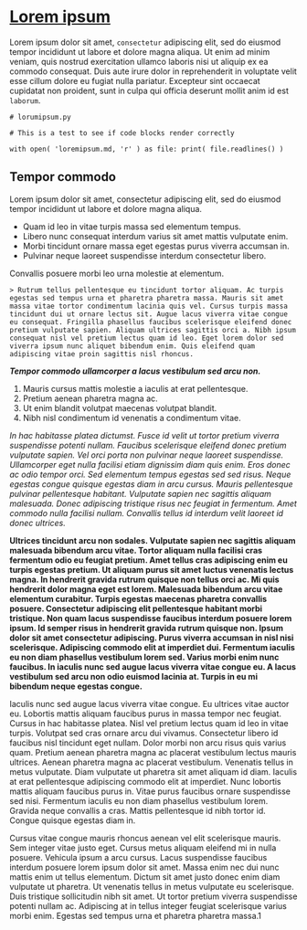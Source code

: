 # [Lorem ipsum]( https://loremipsum.io/generator/?n=5&t=p )

Lorem ipsum dolor sit amet, `consectetur` adipiscing elit, sed do eiusmod tempor incididunt ut labore et dolore magna aliqua. Ut enim ad minim veniam, quis nostrud exercitation ullamco laboris nisi ut aliquip ex ea commodo consequat. Duis aute irure dolor in reprehenderit in voluptate velit esse cillum dolore eu fugiat nulla pariatur. Excepteur sint occaecat cupidatat non proident, sunt in culpa qui officia deserunt mollit anim id est `laborum`. 

	# lorumipsum.py
	
	# This is a test to see if code blocks render correctly

	with open( 'loremipsum.md, 'r' ) as file: print( file.readlines() )

## Tempor commodo

Lorem ipsum dolor sit amet, consectetur adipiscing elit, sed do eiusmod tempor incididunt ut labore et dolore magna aliqua. 

* Quam id leo in vitae turpis massa sed elementum tempus. 
* Libero nunc consequat interdum varius sit amet mattis vulputate enim. 
* Morbi tincidunt ornare massa eget egestas purus viverra accumsan in. 
* Pulvinar neque laoreet suspendisse interdum consectetur libero. 

Convallis posuere morbi leo urna molestie at elementum. 

	> Rutrum tellus pellentesque eu tincidunt tortor aliquam. Ac turpis egestas sed tempus urna et pharetra pharetra massa. Mauris sit amet massa vitae tortor condimentum lacinia quis vel. Cursus turpis massa tincidunt dui ut ornare lectus sit. Augue lacus viverra vitae congue eu consequat. Fringilla phasellus faucibus scelerisque eleifend donec pretium vulputate sapien. Aliquam ultrices sagittis orci a. Nibh ipsum consequat nisl vel pretium lectus quam id leo. Eget lorem dolor sed viverra ipsum nunc aliquet bibendum enim. Quis eleifend quam adipiscing vitae proin sagittis nisl rhoncus.

***Tempor commodo ullamcorper a lacus vestibulum sed arcu non.***

1. Mauris cursus mattis molestie a iaculis at erat pellentesque. 
2. Pretium aenean pharetra magna ac. 
3. Ut enim blandit volutpat maecenas volutpat blandit. 
4. Nibh nisl condimentum id venenatis a condimentum vitae. 

*In hac habitasse platea dictumst. Fusce id velit ut tortor pretium viverra suspendisse potenti nullam. Faucibus scelerisque eleifend donec pretium vulputate sapien. Vel orci porta non pulvinar neque laoreet suspendisse. Ullamcorper eget nulla facilisi etiam dignissim diam quis enim. Eros donec ac odio tempor orci. Sed elementum tempus egestas sed sed risus. Neque egestas congue quisque egestas diam in arcu cursus. Mauris pellentesque pulvinar pellentesque habitant. Vulputate sapien nec sagittis aliquam malesuada. Donec adipiscing tristique risus nec feugiat in fermentum. Amet commodo nulla facilisi nullam. Convallis tellus id interdum velit laoreet id donec ultrices.*

**Ultrices tincidunt arcu non sodales. Vulputate sapien nec sagittis aliquam malesuada bibendum arcu vitae. Tortor aliquam nulla facilisi cras fermentum odio eu feugiat pretium. Amet tellus cras adipiscing enim eu turpis egestas pretium. Ut aliquam purus sit amet luctus venenatis lectus magna. In hendrerit gravida rutrum quisque non tellus orci ac. Mi quis hendrerit dolor magna eget est lorem. Malesuada bibendum arcu vitae elementum curabitur. Turpis egestas maecenas pharetra convallis posuere. Consectetur adipiscing elit pellentesque habitant morbi tristique. Non quam lacus suspendisse faucibus interdum posuere lorem ipsum. Id semper risus in hendrerit gravida rutrum quisque non. Ipsum dolor sit amet consectetur adipiscing. Purus viverra accumsan in nisl nisi scelerisque. Adipiscing commodo elit at imperdiet dui. Fermentum iaculis eu non diam phasellus vestibulum lorem sed. Varius morbi enim nunc faucibus. In iaculis nunc sed augue lacus viverra vitae congue eu. A lacus vestibulum sed arcu non odio euismod lacinia at. Turpis in eu mi bibendum neque egestas congue.**

Iaculis nunc sed augue lacus viverra vitae congue. Eu ultrices vitae auctor eu. Lobortis mattis aliquam faucibus purus in massa tempor nec feugiat. Cursus in hac habitasse platea. Nisl vel pretium lectus quam id leo in vitae turpis. Volutpat sed cras ornare arcu dui vivamus. Consectetur libero id faucibus nisl tincidunt eget nullam. Dolor morbi non arcu risus quis varius quam. Pretium aenean pharetra magna ac placerat vestibulum lectus mauris ultrices. Aenean pharetra magna ac placerat vestibulum. Venenatis tellus in metus vulputate. Diam vulputate ut pharetra sit amet aliquam id diam. Iaculis at erat pellentesque adipiscing commodo elit at imperdiet. Nunc lobortis mattis aliquam faucibus purus in. Vitae purus faucibus ornare suspendisse sed nisi. Fermentum iaculis eu non diam phasellus vestibulum lorem. Gravida neque convallis a cras. Mattis pellentesque id nibh tortor id. Congue quisque egestas diam in.

Cursus vitae congue mauris rhoncus aenean vel elit scelerisque mauris. Sem integer vitae justo eget. Cursus metus aliquam eleifend mi in nulla posuere. Vehicula ipsum a arcu cursus. Lacus suspendisse faucibus interdum posuere lorem ipsum dolor sit amet. Massa enim nec dui nunc mattis enim ut tellus elementum. Dictum sit amet justo donec enim diam vulputate ut pharetra. Ut venenatis tellus in metus vulputate eu scelerisque. Duis tristique sollicitudin nibh sit amet. Ut tortor pretium viverra suspendisse potenti nullam ac. Adipiscing at in tellus integer feugiat scelerisque varius morbi enim. Egestas sed tempus urna et pharetra pharetra massa.1
